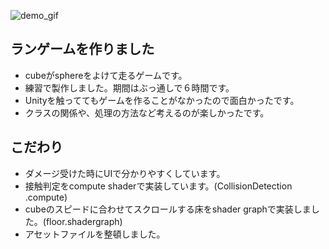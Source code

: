 ![demo_gif](/rungame_demo.gif)
## ランゲームを作りました
- cubeがsphereをよけて走るゲームです。
- 練習で製作しました。期間はぶっ通しで６時間です。
- Unityを触っててもゲームを作ることがなかったので面白かったです。
- クラスの関係や、処理の方法など考えるのが楽しかったです。

## こだわり
- ダメージ受けた時にUIで分かりやすくしています。
- 接触判定をcompute shaderで実装しています。(CollisionDetection .compute)
- cubeのスピードに合わせてスクロールする床をshader graphで実装しました。(floor.shadergraph)
- アセットファイルを整頓しました。
